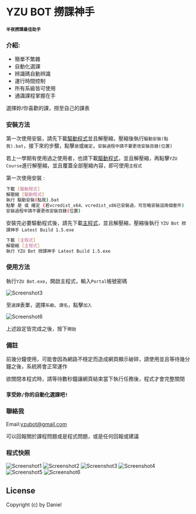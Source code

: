 # YZU BOT 撈課神手
#### `半夜撈課最佳助手`

### 介紹:
  - 簡單不繁雜 
  - 自動化選課
  - 辨識碼自動辨識
  - 運行時間控制
  - 所有系級皆可使用
  - 通識課程掌握在手

選擇妳/你喜歡的課，撈至自己的課表

### 安裝方法 
第一次使用安裝，請先下載[驅動程式]並且解壓縮，壓縮後執行`驅動安裝(點我).bat`，接下來的步驟，點擊`是`或`確定`，`安裝過程中請不要更改安裝目錄(位置)`

若上一學期有使用過之使用者，也請下載[驅動程式]，並且解壓縮，再點擊`YZU Course`進行解壓縮，並且覆蓋全部壓縮內容，即可使用`主程式`

第一次使用安裝 :
```sh
下載 [驅動程式]
解壓縮 [驅動程式]
執行 驅動安裝(點我).bat
點擊 是 或 確定 (若vcredist_x64、vcredist_x86已安裝過，可忽略安裝這兩個套件)
安裝過程中請不要更改安裝目錄(位置)
```
安裝完必要驅動程式後，請先下載[主程式]，並且解壓縮，壓縮後執行 `YZU Bot 撈課神手 Latest Build 1.5.exe`
```sh
下載 [主程式]
解壓縮 [主程式]
執行 YZU Bot 撈課神手 Latest Build 1.5.exe
```
### 使用方法
執行`YZU Bot.exe`，開啟主程式，輸入`Portal`帳號密碼

![Screenshot3](https://raw.githubusercontent.com/yzubot/yzubot/af1034538c869179e48258bb1905a86a24f8a520/YZU%20Bot%20Screenshot3.png)

至`選課`表單，選擇`系級`、`課名`，點擊`加入`

![Screenshot6](https://raw.githubusercontent.com/yzubot/yzubot/f649f50690b733713189656382967284e5752342/YZU%20Bot%20Screenshot6.png)

上述設定皆完成之後，按下`開始`

### 備註

前幾分鐘使用，可能會因為網路不穩定而造成網頁顯示破碎，請使用並且等待幾分鐘之後，系統將會正常運作

欲關閉本程式時，請等待數秒鐘讓網頁結束當下執行任務後，程式才會完整關閉

### `享受妳/你的自動化選課吧!`

### 聯絡我

Email:yzubot@gmail.com

可以回報關於課程問題或是程式問題，或是任何回報或建議


### 程式快照

![Screenshot1](https://raw.githubusercontent.com/yzubot/yzubot/13c0a1f12d8e9746426dc71204e9c38480488e4a/YZU%20Bot%20Screenshot1.png)
![Screenshot2](https://raw.githubusercontent.com/yzubot/yzubot/0e94dc031d516394bb093dda1199e4d8f29fadd6/YZU%20Bot%20Screenshot2.png)
![Screenshot3](https://raw.githubusercontent.com/yzubot/yzubot/af1034538c869179e48258bb1905a86a24f8a520/YZU%20Bot%20Screenshot3.png)
![Screenshot4](https://raw.githubusercontent.com/yzubot/yzubot/12a8d61174adcbb60cab801ac571b732f67e8a2b/YZU%20Bot%20Screenshot4.png)
![Screenshot5](https://raw.githubusercontent.com/yzubot/yzubot/17e377b57cf950ed5068f276ced2e8bb25870149/YZU%20Bot%20Screenshot5.png)
![Screenshot6](https://raw.githubusercontent.com/yzubot/yzubot/f649f50690b733713189656382967284e5752342/YZU%20Bot%20Screenshot6.png)


License
----
Copyright (c) by Daniel


   [驅動程式]: <https://1drv.ms/u/s!Apch_r0B3YCrbQy1PJdiSsxXUX8>
   [驅動程式dropbox]: <https://www.dropbox.com/s/4ag4spicx18614s/%E9%A9%85%E5%8B%95%E7%A8%8B%E5%BC%8F.zip?dl=0>
   [主程式]: <https://github.com/yzubot/yzubot/raw/master/YZU%20Bot%20Latest%20Build%201.5.zip>
   
